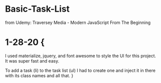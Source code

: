 # Basic-Task-List
from Udemy: Traversey Media - Modern JavaScript From The Beginning

# 1-28-20 {
  I used materialize, jquery, and font awesome to style the UI for this project. It was super fast and easy.

  To add a task (li) to the task list (ul) I had to create one and inject it in there with its class names and all that. 
}